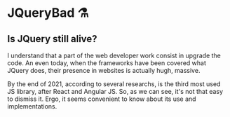 # JQueryBad ⚗

## Is JQuery still alive?

I understand that a part of the web developer work consist in upgrade the code. An even today, when the frameworks have been covered what JQuery does, their presence in websites is actually hugh, massive.

By the end of 2021, according to several researchs, is the third most used JS library, after React and Angular JS. So, as we can see, it's not that easy to dismiss it. Ergo, it seems convenient to know about its use and implementations.
